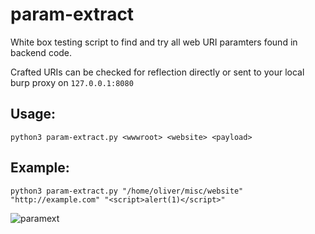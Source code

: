 # param-extract
White box testing script to find and try all web URI paramters found in backend code.

Crafted URIs can be checked for reflection directly or sent to your local burp proxy on `127.0.0.1:8080`

## Usage:
`python3 param-extract.py <wwwroot> <website> <payload>`

## Example:
`python3 param-extract.py "/home/oliver/misc/website" "http://example.com" "<script>alert(1)</script>"`

![paramext](https://i.imgur.com/XZ6NUDU.png)
